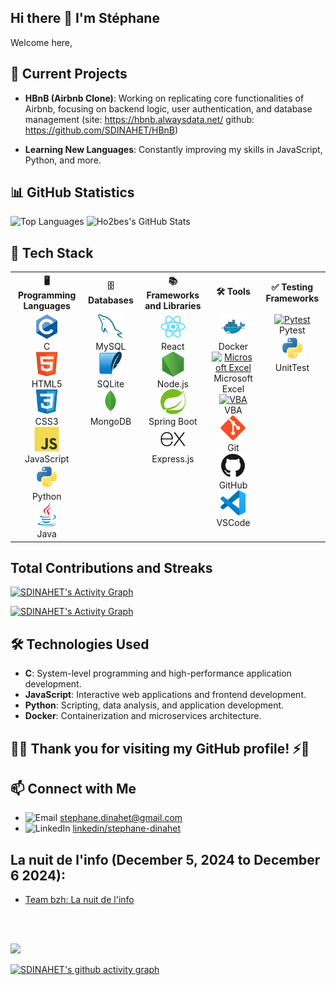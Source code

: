 ## Hi there 👋 I'm Stéphane

<!-- ![Visits](https://img.shields.io/badge/visits-123-blue?style=for-the-badge) -->

Welcome here,
<!--
**SDINAHET/SDINAHET** is a ✨ _special_ ✨ repository because its `README.md` (this file) appears on your GitHub profile.

Here are some ideas to get you started:

- 🔭 I’m currently working on ...
- 🌱 I’m currently learning ...
- 👯 I’m looking to collaborate on ...
- 🤔 I’m looking for help with ...
- 💬 Ask me about ...
- 📫 How to reach me: ...
- 😄 Pronouns: ...
- ⚡ Fun fact: ...
-->

## 🚀 Current Projects
- **HBnB (Airbnb Clone)**: Working on replicating core functionalities of Airbnb, focusing on backend logic, user authentication, and database management (site: https://hbnb.alwaysdata.net/ github: https://github.com/SDINAHET/HBnB)

<!-- -site: https://hbnb.alwaysdata.net/ github: https://github.com/SDINAHET/HBnB -->

- **Learning New Languages**: Constantly improving my skills in JavaScript, Python, and more.


## 📊 GitHub Statistics
![Top Languages](https://github-readme-stats.vercel.app/api/top-langs/?username=SDINAHET&layout=compact&theme=dark)
![Ho2bes's GitHub Stats](https://github-readme-stats.vercel.app/api?username=SDINAHET&show_icons=true&hide_title=true&count_private=true&hide=prs&theme=dark)


<!--
![Contribution Graph](https://github-contribution-graph.ez4o.com/?username=SDINAHET&theme=dark)
-->

## 🚀 Tech Stack

<!-- ![C](https://img.shields.io/badge/C-00599C?style=for-the-badge&logo=c&logoColor=white)
![HTML5](https://img.shields.io/badge/html5%20-%23E34F26.svg?&style=for-the-badge&logo=html5&logoColor=white)
![CSS3](https://img.shields.io/badge/css3-%231572B6.svg?&style=for-the-badge&logo=css3&logoColor=white)
![JavaScript](https://img.shields.io/badge/javascript-%23323330.svg?style=for-the-badge&logo=javascript&logoColor=%23F7DF1E)
![Python](https://img.shields.io/badge/python-3670A0?style=for-the-badge&logo=python&logoColor=ffdd54)
![Git](https://img.shields.io/badge/git%20-%23F05033.svg?&style=for-the-badge&logo=git&logoColor=white)
![MySQL](https://img.shields.io/badge/mysql-%2300f.svg?&style=for-the-badge&logo=mysql&logoColor=white)
![SQLite](https://img.shields.io/badge/sqlite-%2307405e.svg?&style=for-the-badge&logo=sqlite&logoColor=white)
![Node.js](https://img.shields.io/badge/node.js-6DA55F?style=for-the-badge&logo=node.js&logoColor=white)
![MongoDB](https://img.shields.io/badge/MongoDB-%234ea94b.svg?&style=for-the-badge&logo=mongodb&logoColor=white)
![Docker](https://img.shields.io/badge/Docker-2496ED?style=for-the-badge&logo=docker&logoColor=white)
![Java](https://img.shields.io/badge/Java-007396?style=for-the-badge&logo=java&logoColor=white)
![Spring Boot](https://img.shields.io/badge/Spring_Boot-6DB33F?style=for-the-badge&logo=springboot&logoColor=white)
![React](https://img.shields.io/badge/react-%2320232a.svg?style=for-the-badge&logo=react&logoColor=%2361DAFB)
![Excel](https://img.shields.io/badge/Microsoft%20Excel-%23319733.svg?style=for-the-badge&logo=microsoft-excel&logoColor=white)
![VBA](https://img.shields.io/badge/VBA-%23007ACC.svg?style=for-the-badge&logo=visual-studio&logoColor=white)
![VS Code](https://img.shields.io/badge/VSCode-007ACC?style=for-the-badge&logo=visual-studio-code&logoColor=white)


<!-- ### Programming Languages:
- ![C](https://img.shields.io/badge/C-00599C?style=for-the-badge&logo=c&logoColor=white)
- ![HTML5](https://img.shields.io/badge/html5%20-%23E34F26.svg?&style=for-the-badge&logo=html5&logoColor=white)
- ![CSS3](https://img.shields.io/badge/css3-%231572B6.svg?&style=for-the-badge&logo=css3&logoColor=white)
- ![JavaScript](https://img.shields.io/badge/javascript-%23323330.svg?style=for-the-badge&logo=javascript&logoColor=%23F7DF1E)
- ![Python](https://img.shields.io/badge/python-3670A0?style=for-the-badge&logo=python&logoColor=ffdd54)
- ![Java](https://img.shields.io/badge/Java-%23007396.svg?style=for-the-badge&logo=java&logoColor=white&logo=coffeescript)
### Version Control:
- ![Git](https://img.shields.io/badge/git%20-%23F05033.svg?&style=for-the-badge&logo=git&logoColor=white)
### Databases:
- ![MySQL](https://img.shields.io/badge/mysql-%2300f.svg?&style=for-the-badge&logo=mysql&logoColor=white)
- ![SQLite](https://img.shields.io/badge/SQLite-%2307405e.svg?&style=for-the-badge&logo=sqlite&logoColor=white)
### Frameworks and Libraries:
- ![Node.js](https://img.shields.io/badge/node.js-6DA55F?style=for-the-badge&logo=node.js&logoColor=white)
- ![Spring Boot](https://img.shields.io/badge/Spring_Boot-6DB33F?style=for-the-badge&logo=springboot&logoColor=white)
- ![React](https://img.shields.io/badge/react-%2320232a.svg?style=for-the-badge&logo=react&logoColor=%2361DAFB)
### Tools:
- ![Docker](https://img.shields.io/badge/Docker-2496ED?style=for-the-badge&logo=docker&logoColor=white)
- ![Microsoft Excel](https://img.shields.io/badge/Microsoft%20Excel-%23319733.svg?style=for-the-badge&logo=microsoft-excel&logoColor=white)
- ![VBA](https://img.shields.io/badge/VBA-%23007ACC.svg?style=for-the-badge&logo=visualstudio&logoColor=white)
![VS Code](https://img.shields.io/badge/VSCode-007ACC?style=for-the-badge&logo=visual-studio-code&logoColor=white)


## Dashboard of Skills

<table>
  <tr>
    <td align="center"><img src="https://img.shields.io/badge/C-00599C?style=for-the-badge&logo=c&logoColor=white" alt="C"></td>
    <td align="center"><img src="https://img.shields.io/badge/html5%20-%23E34F26.svg?&style=for-the-badge&logo=html5&logoColor=white" alt="HTML5"></td>
    <td align="center"><img src="https://img.shields.io/badge/css3-%231572B6.svg?&style=for-the-badge&logo=css3&logoColor=white" alt="CSS3"></td>
    <td align="center"><img src="https://img.shields.io/badge/javascript-%23323330.svg?style=for-the-badge&logo=javascript&logoColor=%23F7DF1E" alt="JavaScript"></td>
  </tr>
  <tr>
    <td align="center"><img src="https://img.shields.io/badge/python-3670A0?style=for-the-badge&logo=python&logoColor=ffdd54" alt="Python"></td>
    <td align="center"><img src="https://img.shields.io/badge/Java-%23007396.svg?style=for-the-badge&logo=java&logoColor=white&logo=coffeescript" alt="Java"></td>
    <td align="center"><img src="https://img.shields.io/badge/mysql-%2300f.svg?&style=for-the-badge&logo=mysql&logoColor=white" alt="MySQL"></td>
    <td align="center"><img src="https://img.shields.io/badge/sqlite-%2307405e.svg?&style=for-the-badge&logo=sqlite&logoColor=white" alt="SQLite"></td>
  </tr>
  <tr>
    <td align="center"><img src="https://img.shields.io/badge/git%20-%23F05033.svg?&style=for-the-badge&logo=git&logoColor=white" alt="Git"></td>
    <td align="center"><img src="https://img.shields.io/badge/react-%2320232a.svg?style=for-the-badge&logo=react&logoColor=%2361DAFB" alt="React"></td>
    <td align="center"><img src="https://img.shields.io/badge/node.js-6DA55F?style=for-the-badge&logo=node.js&logoColor=white" alt="Node.js"></td>
    <td align="center"><img src="https://img.shields.io/badge/Spring_Boot-6DB33F?style=for-the-badge&logo=springboot&logoColor=white" alt="Spring Boot"></td>
  </tr>
  <tr>
    <td align="center"><img src="https://img.shields.io/badge/Docker-2496ED?style=for-the-badge&logo=docker&logoColor=white" alt="Docker"></td>
    <td align="center"><img src="https://img.shields.io/badge/Microsoft%20Excel-%23319733.svg?style=for-the-badge&logo=microsoft-excel&logoColor=white" alt="Microsoft Excel"></td>
    <td align="center"><img src="https://img.shields.io/badge/VBA-%23007ACC.svg?style=for-the-badge&logo=visualstudio&logoColor=white" alt="VBA"></td>
    <td align="center"><img src="https://img.shields.io/badge/MongoDB-%234ea94b.svg?&style=for-the-badge&logo=mongodb&logoColor=white" alt="MongoDB"></td>
  </tr>
</table> -->

<!-- ## Dashboard of Skills

### Programming Languages:
<table>
  <tr>
    <td align="center"><img src="https://img.shields.io/badge/C-00599C?style=for-the-badge&logo=c&logoColor=white" alt="C"></td>
    <td align="center"><img src="https://img.shields.io/badge/html5%20-%23E34F26.svg?&style=for-the-badge&logo=html5&logoColor=white" alt="HTML5"></td>
    <td align="center"><img src="https://img.shields.io/badge/css3-%231572B6.svg?&style=for-the-badge&logo=css3&logoColor=white" alt="CSS3"></td>
    <td align="center"><img src="https://img.shields.io/badge/javascript-%23323330.svg?style=for-the-badge&logo=javascript&logoColor=%23F7DF1E" alt="JavaScript"></td>
    <td align="center"><img src="https://img.shields.io/badge/python-3670A0?style=for-the-badge&logo=python&logoColor=ffdd54" alt="Python"></td>
    <td align="center"><img src="https://img.shields.io/badge/Java-%23007396.svg?style=for-the-badge&logo=java&logoColor=white&logo=coffeescript" alt="Java"></td>
  </tr>
</table>

### Databases:
<table>
  <tr>
    <td align="center"><img src="https://img.shields.io/badge/mysql-%2300f.svg?&style=for-the-badge&logo=mysql&logoColor=white" alt="MySQL"></td>
    <td align="center"><img src="https://img.shields.io/badge/sqlite-%2307405e.svg?&style=for-the-badge&logo=sqlite&logoColor=white" alt="SQLite"></td>
    <td align="center"><img src="https://img.shields.io/badge/MongoDB-%234ea94b.svg?&style=for-the-badge&logo=mongodb&logoColor=white" alt="MongoDB"></td>
  </tr>
</table>

### Frameworks and Libraries:
<table>
  <tr>
    <td align="center"><img src="https://img.shields.io/badge/react-%2320232a.svg?style=for-the-badge&logo=react&logoColor=%2361DAFB" alt="React"></td>
    <td align="center"><img src="https://img.shields.io/badge/node.js-6DA55F?style=for-the-badge&logo=node.js&logoColor=white" alt="Node.js"></td>
    <td align="center"><img src="https://img.shields.io/badge/Spring_Boot-6DB33F?style=for-the-badge&logo=springboot&logoColor=white" alt="Spring Boot"></td>
  </tr>
</table>

### Tools:
<table>
  <tr>
    <td align="center"><img src="https://img.shields.io/badge/Docker-2496ED?style=for-the-badge&logo=docker&logoColor=white" alt="Docker"></td>
    <td align="center"><img src="https://img.shields.io/badge/Microsoft%20Excel-%23319733.svg?style=for-the-badge&logo=microsoft-excel&logoColor=white" alt="Microsoft Excel"></td>
    <td align="center"><img src="https://img.shields.io/badge/VBA-%23007ACC.svg?style=for-the-badge&logo=visualstudio&logoColor=white" alt="VBA"></td>
    <td align="center"><img src="https://img.shields.io/badge/git%20-%23F05033.svg?&style=for-the-badge&logo=git&logoColor=white" alt="Git"></td>
  </tr>
</table> -->

<!-- ## Dashboard of Skills

<table>
  <tr>
    <th colspan="6" align="left">Programming Languages</th>
  </tr>
  <tr>
    <td align="center"><img src="https://img.shields.io/badge/C-00599C?style=for-the-badge&logo=c&logoColor=white" alt="C"></td>
    <td align="center"><img src="https://img.shields.io/badge/html5%20-%23E34F26.svg?&style=for-the-badge&logo=html5&logoColor=white" alt="HTML5"></td>
    <td align="center"><img src="https://img.shields.io/badge/css3-%231572B6.svg?&style=for-the-badge&logo=css3&logoColor=white" alt="CSS3"></td>
    <td align="center"><img src="https://img.shields.io/badge/javascript-%23323330.svg?style=for-the-badge&logo=javascript&logoColor=%23F7DF1E" alt="JavaScript"></td>
    <td align="center"><img src="https://img.shields.io/badge/python-3670A0?style=for-the-badge&logo=python&logoColor=ffdd54" alt="Python"></td>
    <td align="center"><img src="https://img.shields.io/badge/Java-%23007396.svg?style=for-the-badge&logo=java&logoColor=white&logo=coffeescript" alt="Java"></td>
  </tr>
  <tr>
    <th colspan="6" align="left">Databases</th>
  </tr>
  <tr>
    <td align="center"><img src="https://img.shields.io/badge/mysql-%2300f.svg?&style=for-the-badge&logo=mysql&logoColor=white" alt="MySQL"></td>
    <td align="center"><img src="https://img.shields.io/badge/sqlite-%2307405e.svg?&style=for-the-badge&logo=sqlite&logoColor=white" alt="SQLite"></td>
    <td align="center"><img src="https://img.shields.io/badge/MongoDB-%234ea94b.svg?&style=for-the-badge&logo=mongodb&logoColor=white" alt="MongoDB"></td>
    <td colspan="3"></td>
  </tr>
  <tr>
    <th colspan="6" align="left">Frameworks and Libraries</th>
  </tr>
  <tr>
    <td align="center"><img src="https://img.shields.io/badge/react-%2320232a.svg?style=for-the-badge&logo=react&logoColor=%2361DAFB" alt="React"></td>
    <td align="center"><img src="https://img.shields.io/badge/node.js-6DA55F?style=for-the-badge&logo=node.js&logoColor=white" alt="Node.js"></td>
    <td align="center"><img src="https://img.shields.io/badge/Spring_Boot-6DB33F?style=for-the-badge&logo=springboot&logoColor=white" alt="Spring Boot"></td>
	<td align="center"><img src="https://img.shields.io/badge/Express.js-%23000000.svg?style=for-the-badge&logo=express&logoColor=white" alt="Express.js"></td>
    <td colspan="3></td>
  </tr>
  <tr>
    <th colspan="6" align="left">Tools</th>
  </tr>
  <tr>
    <td align="center"><img src="https://img.shields.io/badge/Docker-2496ED?style=for-the-badge&logo=docker&logoColor=white" alt="Docker"></td>
    <td align="center"><img src="https://img.shields.io/badge/Microsoft%20Excel-%23319733.svg?style=for-the-badge&logo=microsoft-excel&logoColor=white" alt="Microsoft Excel"></td>
    <td align="center"><img src="https://img.shields.io/badge/VBA-%23007ACC.svg?style=for-the-badge&logo=visualstudio&logoColor=white" alt="VBA"></td>
    <td align="center"><img src="https://img.shields.io/badge/git%20-%23F05033.svg?&style=for-the-badge&logo=git&logoColor=white" alt="Git"></td>
	<td align="center"><img src="https://img.shields.io/badge/VSCode-007ACC?style=for-the-badge&logo=visual-studio-code&logoColor=white" alt="Visual Studio Code"></td>
    <td colspan="1"></td>
    <td colspan="2"></td>
  </tr>
    <th colspan="6" align="left">Testing Frameworks</th>
  <tr>
    <td align="center"><img src="https://img.shields.io/badge/UnitTest-5A9DD1?style=for-the-badge&logo=python&logoColor=white" alt="UnitTest"></td>
  </tr>
</table> -->
<!--
## Dashboard of Skills

<table>
  <tr>
    <th colspan="6" align="left"> 🖥️ Programming Languages</th>
  </tr>
  <tr>
    <td align="center"><img src="https://img.shields.io/badge/C-00599C?style=for-the-badge&logo=c&logoColor=white" alt="C"></td>
    <td align="center"><img src="https://img.shields.io/badge/html5%20-%23E34F26.svg?&style=for-the-badge&logo=html5&logoColor=white" alt="HTML5"></td>
    <td align="center"><img src="https://img.shields.io/badge/css3-%231572B6.svg?&style=for-the-badge&logo=css3&logoColor=white" alt="CSS3"></td>
    <td align="center"><img src="https://img.shields.io/badge/javascript-%23323330.svg?style=for-the-badge&logo=javascript&logoColor=%23F7DF1E" alt="JavaScript"></td>
    <td align="center"><img src="https://img.shields.io/badge/python-3670A0?style=for-the-badge&logo=python&logoColor=ffdd54" alt="Python"></td>
    <td align="center"><img src="https://img.shields.io/badge/Java-%23007396.svg?style=for-the-badge&logo=java&logoColor=white&logo=coffeescript" alt="Java"></td>
  </tr>
  <tr>
    <th colspan="6" align="left"> 🗄️Databases</th>
  </tr>
  <tr>
    <td align="center"><img src="https://img.shields.io/badge/mysql-%2300f.svg?&style=for-the-badge&logo=mysql&logoColor=white" alt="MySQL"></td>
    <td align="center"><img src="https://img.shields.io/badge/sqlite-%2307405e.svg?&style=for-the-badge&logo=sqlite&logoColor=white" alt="SQLite"></td>
    <td align="center"><img src="https://img.shields.io/badge/MongoDB-%234ea94b.svg?&style=for-the-badge&logo=mongodb&logoColor=white" alt="MongoDB"></td>
    <td colspan="3"></td>
  </tr>
  <tr>
    <th colspan="6" align="left"> 📚 Frameworks and Libraries</th>
  </tr>
  <tr>
    <td align="center"><img src="https://img.shields.io/badge/react-%2320232a.svg?style=for-the-badge&logo=react&logoColor=%2361DAFB" alt="React"></td>
    <td align="center"><img src="https://img.shields.io/badge/node.js-6DA55F?style=for-the-badge&logo=node.js&logoColor=white" alt="Node.js"></td>
    <td align="center"><img src="https://img.shields.io/badge/Spring_Boot-6DB33F?style=for-the-badge&logo=springboot&logoColor=white" alt="Spring Boot"></td>
    <td align="center"><img src="https://img.shields.io/badge/Express.js-%23000000.svg?style=for-the-badge&logo=express&logoColor=white" alt="Express.js"></td>
    <td colspan="2"></td>
  </tr>
  <tr>
    <th colspan="6" align="left"> 🛠️ Tools</th>
  </tr>
  <tr>
    <td align="center"><img src="https://img.shields.io/badge/Docker-2496ED?style=for-the-badge&logo=docker&logoColor=white" alt="Docker"></td>
    <td align="center"><img src="https://img.shields.io/badge/Microsoft%20Excel-%23319733.svg?style=for-the-badge&logo=microsoft-excel&logoColor=white" alt="Microsoft Excel"></td>
    <!-- <td align="center"><img src="https://your-hosting-service.com/excel-logo.png" alt="Microsoft Excel" width="60" height="60"><br>Microsoft Excel</td>
    <td align="center"><img src="https://img.shields.io/badge/VBA-%23007ACC.svg?style=for-the-badge&logo=visualstudio&logoColor=white" alt="VBA"></td>
    <td align="center"><img src="https://img.shields.io/badge/git%20-%23F05033.svg?&style=for-the-badge&logo=git&logoColor=white" alt="Git"></td>
    <td align="center"><img src="https://img.shields.io/badge/VSCode-007ACC?style=for-the-badge&logo=visual-studio-code&logoColor=white" alt="Visual Studio Code"></td>
    <td colspan="1"></td>
  </tr>
  <tr>
    <th colspan="6" align="left"> ✅ Testing Frameworks</th>
  </tr>
  <!-- <tr>
    <td align="center"><img src="https://img.shields.io/badge/UnitTest-5A9DD1?style=for-the-badge&logo=python&logoColor=white" alt="UnitTest"></td>
    <td align="center"><img src="https://raw.githubusercontent.com/devicons/devicon/master/icons/python/python-original.svg" alt="UnitTest" width="60" height="60"><br>UnitTest</td>
     <td align="center"><img src="https://upload.wikimedia.org/wikipedia/commons/b/ba/Pytest_logo.svg" alt="Pytest" width="60" height="60"><br>Pytest</td>
    <!-- <td align="center"><img src="https://img.shields.io/badge/Jest-C21325?style=for-the-badge&logo=jest&logoColor=white" alt="Jest"></td>
    <td colspan="4"></td>
  </tr>
</table> -->


<!-- ## 🚀 Dashboard of Skills

<table>
  <tr>
    <th colspan="6" align="left"> 🖥️ Programming Languages</th>
  </tr>
  <tr>
    <td align="center">
      <img src="https://img.shields.io/badge/C-00599C?style=for-the-badge&logo=c&logoColor=white" alt="C">
    </td>
    <td align="center">
      <img src="https://img.shields.io/badge/html5%20-%23E34F26.svg?&style=for-the-badge&logo=html5&logoColor=white" alt="HTML5">
    </td>
    <td align="center">
      <img src="https://img.shields.io/badge/css3-%231572B6.svg?&style=for-the-badge&logo=css3&logoColor=white" alt="CSS3">
    </td>
    <td align="center">
      <img src="https://img.shields.io/badge/javascript-%23323330.svg?style=for-the-badge&logo=javascript&logoColor=%23F7DF1E" alt="JavaScript">
    </td>
    <td align="center">
      <img src="https://img.shields.io/badge/python-3670A0?style=for-the-badge&logo=python&logoColor=ffdd54" alt="Python">
    </td>
    <td align="center">
      <img src="https://img.shields.io/badge/Java-%23007396.svg?style=for-the-badge&logo=java&logoColor=white&logo=coffeescript" alt="Java">
    </td>
  </tr>
  <tr>
    <th colspan="6" align="left"> 🗄️ Databases</th>
  </tr>
  <tr>
    <td align="center">
      <img src="https://img.shields.io/badge/mysql-%2300f.svg?&style=for-the-badge&logo=mysql&logoColor=white" alt="MySQL">
    </td>
    <td align="center">
      <img src="https://img.shields.io/badge/sqlite-%2307405e.svg?&style=for-the-badge&logo=sqlite&logoColor=white" alt="SQLite">
    </td>
    <td align="center">
      <img src="https://img.shields.io/badge/MongoDB-%234ea94b.svg?&style=for-the-badge&logo=mongodb&logoColor=white" alt="MongoDB">
    </td>
    <td colspan="3"></td>
  </tr>
  <tr>
    <th colspan="6" align="left"> 📚 Frameworks and Libraries</th>
  </tr>
  <tr>
    <td align="center">
      <img src="https://img.shields.io/badge/react-%2320232a.svg?style=for-the-badge&logo=react&logoColor=%2361DAFB" alt="React">
    </td>
    <td align="center">
      <img src="https://img.shields.io/badge/node.js-6DA55F?style=for-the-badge&logo=node.js&logoColor=white" alt="Node.js">
    </td>
    <td align="center">
      <img src="https://img.shields.io/badge/Spring_Boot-6DB33F?style=for-the-badge&logo=springboot&logoColor=white" alt="Spring Boot">
    </td>
    <td align="center">
      <img src="https://img.shields.io/badge/Express.js-%23000000.svg?style=for-the-badge&logo=express&logoColor=white" alt="Express.js">
    </td>
    <td colspan="2"></td>
  </tr>
  <tr>
    <th colspan="6" align="left"> 🛠️ Tools</th>
  </tr>
  <tr>
    <td align="center">
      <img src="https://img.shields.io/badge/Docker-2496ED?style=for-the-badge&logo=docker&logoColor=white" alt="Docker">
    </td>
    <td align="center">
      <img src="https://img.shields.io/badge/Microsoft%20Excel-%23319733.svg?style=for-the-badge&logo=microsoft-excel&logoColor=white" alt="Microsoft Excel">
    </td>
    <td align="center">
      <img src="https://img.shields.io/badge/VBA-%23007ACC.svg?style=for-the-badge&logo=visualstudio&logoColor=white" alt="VBA">
    </td>
    <td align="center">
      <img src="https://img.shields.io/badge/git%20-%23F05033.svg?&style=for-the-badge&logo=git&logoColor=white" alt="Git">
    </td>
    <td align="center">
      <img src="https://img.shields.io/badge/VSCode-007ACC?style=for-the-badge&logo=visual-studio-code&logoColor=white" alt="Visual Studio Code">
    </td>
    <td colspan="1"></td>
  </tr>
  <tr>
    <th colspan="6" align="left"> ✅ Testing Frameworks</th>
  </tr>
  <tr>
    <td align="center">
      <img src="https://raw.githubusercontent.com/devicons/devicon/master/icons/python/python-original.svg" alt="UnitTest" width="60" height="60"><br>UnitTest
    </td>
    <td align="center">
      <img src="https://upload.wikimedia.org/wikipedia/commons/b/ba/Pytest_logo.svg" alt="Pytest" width="60" height="60"><br>Pytest
    </td>
    <td colspan="4"></td>
  </tr>
</table> -->


<!-- ### Dashboard of Skills

<table>
  <tr>
    <th colspan="6" align="left"> 🖥️ Programming Languages</th>
  </tr>
  <tr>
    <td align="center">
      <img src="https://raw.githubusercontent.com/devicons/devicon/master/icons/c/c-original.svg" alt="C" width="60" height="60"><br>C
    </td>
    <td align="center">
      <img src="https://raw.githubusercontent.com/devicons/devicon/master/icons/html5/html5-original.svg" alt="HTML5" width="60" height="60"><br>HTML5
    </td>
    <td align="center">
      <img src="https://raw.githubusercontent.com/devicons/devicon/master/icons/css3/css3-original.svg" alt="CSS3" width="60" height="60"><br>CSS3
    </td>
    <td align="center">
      <img src="https://raw.githubusercontent.com/devicons/devicon/master/icons/javascript/javascript-original.svg" alt="JavaScript" width="60" height="60"><br>JavaScript
    </td>
    <td align="center">
      <img src="https://raw.githubusercontent.com/devicons/devicon/master/icons/python/python-original.svg" alt="Python" width="60" height="60"><br>Python
    </td>
    <td align="center">
      <img src="https://raw.githubusercontent.com/devicons/devicon/master/icons/java/java-original.svg" alt="Java" width="60" height="60"><br>Java
    </td>
  </tr>
  <tr>
    <th colspan="6" align="left"> 🗄️ Databases</th>
  </tr>
  <tr>
    <td align="center">
      <img src="https://raw.githubusercontent.com/devicons/devicon/master/icons/mysql/mysql-original.svg" alt="MySQL" width="60" height="60"><br>MySQL
    </td>
    <td align="center">
      <img src="https://raw.githubusercontent.com/devicons/devicon/master/icons/sqlite/sqlite-original.svg" alt="SQLite" width="60" height="60"><br>SQLite
    </td>
    <td align="center">
      <img src="https://raw.githubusercontent.com/devicons/devicon/master/icons/mongodb/mongodb-original.svg" alt="MongoDB" width="60" height="60"><br>MongoDB
    </td>
    <td colspan="3"></td>
  </tr>
  <tr>
    <th colspan="6" align="left"> 📚 Frameworks and Libraries</th>
  </tr>
  <tr>
    <td align="center">
      <img src="https://raw.githubusercontent.com/devicons/devicon/master/icons/react/react-original.svg" alt="React" width="60" height="60"><br>React
    </td>
    <td align="center">
      <img src="https://raw.githubusercontent.com/devicons/devicon/master/icons/nodejs/nodejs-original.svg" alt="Node.js" width="60" height="60"><br>Node.js
    </td>
    <td align="center">
      <img src="https://raw.githubusercontent.com/devicons/devicon/master/icons/spring/spring-original.svg" alt="Spring Boot" width="60" height="60"><br>Spring Boot
    </td>
    <td align="center">
      <img src="https://raw.githubusercontent.com/devicons/devicon/master/icons/express/express-original.svg" alt="Express.js" width="60" height="60"><br>Express.js
    </td>
    <td colspan="2"></td>
  </tr>
  <tr>
    <th colspan="6" align="left"> 🛠️ Tools</th>
  </tr>
  <tr>
    <td align="center">
      <img src="https://raw.githubusercontent.com/devicons/devicon/master/icons/docker/docker-original.svg" alt="Docker" width="60" height="60"><br>Docker
    </td>
      <td align="center">
    <img src="https://upload.wikimedia.org/wikipedia/commons/7/73/Microsoft_Excel_2013-2019_logo.svg" alt="Microsoft Excel" width="60" height="60"><br>Microsoft Excel
  </td>
    <td align="center">
      <img src="https://raw.githubusercontent.com/devicons/devicon/master/icons/git/git-original.svg" alt="Git" width="60" height="60"><br>Git
    </td>
    <td align="center">
      <img src="https://raw.githubusercontent.com/devicons/devicon/master/icons/vscode/vscode-original.svg" alt="VSCode" width="60" height="60"><br>VSCode
    </td>
    <td colspan="2"></td>
  </tr>
  <tr>
    <th colspan="6" align="left"> ✅ Testing Frameworks</th>
  </tr>
  <tr>
    <td align="center">
      <img src="https://raw.githubusercontent.com/devicons/devicon/master/icons/python/python-original.svg" alt="UnitTest" width="60" height="60"><br>UnitTest
    </td>
      <td align="center">
      <img src="https://upload.wikimedia.org/wikipedia/commons/b/ba/Pytest_logo.svg" alt="Pytest" width="60" height="60"><br>Pytest
    </td>
     <td colspan="4"></td>
  </tr>
</table> -->

<!-- ## 🚀 Dashboard of Skills

<table>
  <tr>
    <th colspan="6" align="left"> 🖥️ Programming Languages</th>
  </tr>
  <tr>
    <td align="center">
      <a href="https://en.wikipedia.org/wiki/C_(programming_language)">
        <img src="https://raw.githubusercontent.com/devicons/devicon/master/icons/c/c-original.svg" alt="C" width="40" height="40"><br>C
      </a>
    </td>
    <td align="center">
      <a href="https://en.wikipedia.org/wiki/HTML5">
        <img src="https://raw.githubusercontent.com/devicons/devicon/master/icons/html5/html5-original.svg" alt="HTML5" width="40" height="40"><br>HTML5
      </a>
    </td>
    <td align="center">
      <a href="https://en.wikipedia.org/wiki/CSS">
        <img src="https://raw.githubusercontent.com/devicons/devicon/master/icons/css3/css3-original.svg" alt="CSS3" width="40" height="40"><br>CSS3
      </a>
    </td>
    <td align="center">
      <a href="https://en.wikipedia.org/wiki/JavaScript">
        <img src="https://raw.githubusercontent.com/devicons/devicon/master/icons/javascript/javascript-original.svg" alt="JavaScript" width="40" height="40"><br>JavaScript
      </a>
    </td>
    <td align="center">
      <a href="https://en.wikipedia.org/wiki/Python_(programming_language)">
        <img src="https://raw.githubusercontent.com/devicons/devicon/master/icons/python/python-original.svg" alt="Python" width="40" height="40"><br>Python
      </a>
    </td>
    <td align="center">
      <a href="https://en.wikipedia.org/wiki/Java_(programming_language)">
        <img src="https://raw.githubusercontent.com/devicons/devicon/master/icons/java/java-original.svg" alt="Java" width="40" height="40"><br>Java
      </a>
    </td>
  </tr>
  <tr>
    <th colspan="6" align="left"> 🗄️ Databases</th>
  </tr>
  <tr>
    <td align="center">
      <a href="https://en.wikipedia.org/wiki/MySQL">
        <img src="https://raw.githubusercontent.com/devicons/devicon/master/icons/mysql/mysql-original.svg" alt="MySQL" width="40" height="40"><br>MySQL
      </a>
    </td>
    <td align="center">
      <a href="https://en.wikipedia.org/wiki/SQLite">
        <img src="https://raw.githubusercontent.com/devicons/devicon/master/icons/sqlite/sqlite-original.svg" alt="SQLite" width="40" height="40"><br>SQLite
      </a>
    </td>
    <td align="center">
      <a href="https://en.wikipedia.org/wiki/MongoDB">
        <img src="https://raw.githubusercontent.com/devicons/devicon/master/icons/mongodb/mongodb-original.svg" alt="MongoDB" width="40" height="40"><br>MongoDB
      </a>
    </td>
    <td colspan="3"></td>
  </tr>
  <tr>
    <th colspan="6" align="left"> 📚 Frameworks and Libraries</th>
  </tr>
  <tr>
    <td align="center">
      <a href="https://en.wikipedia.org/wiki/React_(JavaScript_library)">
        <img src="https://raw.githubusercontent.com/devicons/devicon/master/icons/react/react-original.svg" alt="React" width="40" height="40"><br>React
      </a>
    </td>
    <td align="center">
      <a href="https://en.wikipedia.org/wiki/Node.js">
        <img src="https://raw.githubusercontent.com/devicons/devicon/master/icons/nodejs/nodejs-original.svg" alt="Node.js" width="40" height="40"><br>Node.js
      </a>
    </td>
    <td align="center">
      <a href="https://en.wikipedia.org/wiki/Spring_Framework">
        <img src="https://raw.githubusercontent.com/devicons/devicon/master/icons/spring/spring-original.svg" alt="Spring Boot" width="40" height="40"><br>Spring Boot
      </a>
    </td>
    <td align="center">
      <a href="https://en.wikipedia.org/wiki/Express.js">
        <img src="https://raw.githubusercontent.com/devicons/devicon/master/icons/express/express-original.svg" alt="Express.js" width="40" height="40"><br>Express.js
      </a>
    </td>
    <td colspan="2"></td>
  </tr>
  <tr>
    <th colspan="6" align="left"> 🛠️ Tools</th>
  </tr>
  <tr>
    <td align="center">
      <a href="https://en.wikipedia.org/wiki/Docker_(software)">
        <img src="https://raw.githubusercontent.com/devicons/devicon/master/icons/docker/docker-original.svg" alt="Docker" width="40" height="40"><br>Docker
      </a>
    </td>
    <td align="center">
      <a href="https://en.wikipedia.org/wiki/Microsoft_Excel">
        <img src="https://upload.wikimedia.org/wikipedia/commons/7/73/Microsoft_Excel_2013-2019_logo.svg" alt="Microsoft Excel" width="40" height="40"><br>Microsoft Excel
      </a>
    </td>
    <td align="center">
      <a href="https://en.wikipedia.org/wiki/Git">
        <img src="https://raw.githubusercontent.com/devicons/devicon/master/icons/git/git-original.svg" alt="Git" width="40" height="40"><br>Git
      </a>
    </td>
    <td align="center">
    <a href="https://en.wikipedia.org/wiki/GitHub">
      <img src="https://raw.githubusercontent.com/devicons/devicon/master/icons/github/github-original.svg" alt="GitHub" width="40" height="40"><br>GitHub
    </a>
  </td>
    <td align="center">
      <a href="https://en.wikipedia.org/wiki/Visual_Studio_Code">
        <img src="https://raw.githubusercontent.com/devicons/devicon/master/icons/vscode/vscode-original.svg" alt="VSCode" width="40" height="40"><br>VSCode
      </a>
    </td>
    <td colspan="1"></td>
  </tr>
  <tr>
    <th colspan="6" align="left"> ✅ Testing Frameworks</th>
  </tr>
  <tr>
    <td align="center">
      <a href="https://en.wikipedia.org/wiki/Pytest">
        <img src="https://upload.wikimedia.org/wikipedia/commons/b/ba/Pytest_logo.svg" alt="Pytest" width="40" height="40"><br>Pytest
      </a>
    </td>
    <td align="center">
      <a href="https://en.wikipedia.org/wiki/Unit_testing">
        <img src="https://raw.githubusercontent.com/devicons/devicon/master/icons/python/python-original.svg" alt="UnitTest" width="40" height="40"><br>UnitTest
      </a>
    </td>
    <td colspan="4"></td>
  </tr>
</table> -->

<!-- ## 🚀 Dashboard of Skills

<table>
  <tr>
    <th colspan="6" align="left"> 🖥️ Programming Languages</th>
  </tr>
  <tr>
    <td align="center">
      <a href="https://en.wikipedia.org/wiki/C_(programming_language)" style="color: white; text-decoration: none; font-weight: bold;">
        <img src="https://raw.githubusercontent.com/devicons/devicon/master/icons/c/c-original.svg" alt="C" width="40" height="40"><br>C
      </a>
    </td>
    <td align="center">
      <a href="https://en.wikipedia.org/wiki/HTML5" style="color: white; text-decoration: none; font-weight: bold;">
        <img src="https://raw.githubusercontent.com/devicons/devicon/master/icons/html5/html5-original.svg" alt="HTML5" width="40" height="40"><br>HTML5
      </a>
    </td>
    <td align="center">
      <a href="https://en.wikipedia.org/wiki/CSS" style="color: white; text-decoration: none; font-weight: bold;">
        <img src="https://raw.githubusercontent.com/devicons/devicon/master/icons/css3/css3-original.svg" alt="CSS3" width="40" height="40"><br>CSS3
      </a>
    </td>
    <td align="center">
      <a href="https://en.wikipedia.org/wiki/JavaScript" style="color: white; text-decoration: none; font-weight: bold;">
        <img src="https://raw.githubusercontent.com/devicons/devicon/master/icons/javascript/javascript-original.svg" alt="JavaScript" width="40" height="40"><br>JavaScript
      </a>
    </td>
    <td align="center">
      <a href="https://en.wikipedia.org/wiki/Python_(programming_language)" style="color: white; text-decoration: none; font-weight: bold;">
        <img src="https://raw.githubusercontent.com/devicons/devicon/master/icons/python/python-original.svg" alt="Python" width="40" height="40"><br>Python
      </a>
    </td>
    <td align="center">
      <a href="https://en.wikipedia.org/wiki/Java_(programming_language)" style="color: white; text-decoration: none; font-weight: bold;">
        <img src="https://raw.githubusercontent.com/devicons/devicon/master/icons/java/java-original.svg" alt="Java" width="40" height="40"><br>Java
      </a>
    </td>
  </tr>
  <tr>
    <th colspan="6" align="left"> 🗄️ Databases</th>
  </tr>
  <tr>
    <td align="center">
      <a href="https://en.wikipedia.org/wiki/MySQL" style="color: white; text-decoration: none; font-weight: bold;">
        <img src="https://raw.githubusercontent.com/devicons/devicon/master/icons/mysql/mysql-original.svg" alt="MySQL" width="40" height="40"><br>MySQL
      </a>
    </td>
    <td align="center">
      <a href="https://en.wikipedia.org/wiki/SQLite" style="color: white; text-decoration: none; font-weight: bold;">
        <img src="https://raw.githubusercontent.com/devicons/devicon/master/icons/sqlite/sqlite-original.svg" alt="SQLite" width="40" height="40"><br>SQLite
      </a>
    </td>
    <td align="center">
      <a href="https://en.wikipedia.org/wiki/MongoDB" style="color: white; text-decoration: none; font-weight: bold;">
        <img src="https://raw.githubusercontent.com/devicons/devicon/master/icons/mongodb/mongodb-original.svg" alt="MongoDB" width="40" height="40"><br>MongoDB
      </a>
    </td>
    <td colspan="3"></td>
  </tr>
  <tr>
    <th colspan="6" align="left"> 📚 Frameworks and Libraries</th>
  </tr>
  <tr>
    <td align="center">
      <a href="https://en.wikipedia.org/wiki/React_(JavaScript_library)" style="color: white; text-decoration: none; font-weight: bold;">
        <img src="https://raw.githubusercontent.com/devicons/devicon/master/icons/react/react-original.svg" alt="React" width="40" height="40"><br>React
      </a>
    </td>
    <td align="center">
      <a href="https://en.wikipedia.org/wiki/Node.js" style="color: white; text-decoration: none; font-weight: bold;">
        <img src="https://raw.githubusercontent.com/devicons/devicon/master/icons/nodejs/nodejs-original.svg" alt="Node.js" width="40" height="40"><br>Node.js
      </a>
    </td>
    <td align="center">
      <a href="https://en.wikipedia.org/wiki/Spring_Framework" style="color: white; text-decoration: none; font-weight: bold;">
        <img src="https://raw.githubusercontent.com/devicons/devicon/master/icons/spring/spring-original.svg" alt="Spring Boot" width="40" height="40"><br>Spring Boot
      </a>
    </td>
    <td align="center">
      <a href="https://en.wikipedia.org/wiki/Express.js" style="color: white; text-decoration: none; font-weight: bold;">
        <img src="https://raw.githubusercontent.com/devicons/devicon/master/icons/express/express-original.svg" alt="Express.js" width="40" height="40"><br>Express.js
      </a>
    </td>
    <td colspan="2"></td>
  </tr>
  <tr>
    <th colspan="6" align="left"> 🛠️ Tools</th>
  </tr>
  <tr>
    <td align="center">
      <a href="https://en.wikipedia.org/wiki/Docker_(software)" style="color: white; text-decoration: none; font-weight: bold;">
        <img src="https://raw.githubusercontent.com/devicons/devicon/master/icons/docker/docker-original.svg" alt="Docker" width="40" height="40"><br>Docker
      </a>
    </td>
    <td align="center">
      <a href="https://en.wikipedia.org/wiki/Microsoft_Excel" style="color: white; text-decoration: none; font-weight: bold;">
        <img src="https://upload.wikimedia.org/wikipedia/commons/7/73/Microsoft_Excel_2013-2019_logo.svg" alt="Microsoft Excel" width="40" height="40"><br>Microsoft Excel
      </a>
    </td>
    <td align="center">
      <a href="https://en.wikipedia.org/wiki/Git" style="color: white; text-decoration: none; font-weight: bold;">
        <img src="https://raw.githubusercontent.com/devicons/devicon/master/icons/git/git-original.svg" alt="Git" width="40" height="40"><br>Git
      </a>
    </td>
    <td align="center">
      <a href="https://en.wikipedia.org/wiki/GitHub" style="color: white; text-decoration: none; font-weight: bold;">
        <img src="https://raw.githubusercontent.com/devicons/devicon/master/icons/github/github-original.svg" alt="GitHub" width="40" height="40"><br>GitHub
      </a>
    </td>
    <td align="center">
      <a href="https://en.wikipedia.org/wiki/Visual_Studio_Code" style="color: white; text-decoration: none; font-weight: bold;">
        <img src="https://raw.githubusercontent.com/devicons/devicon/master/icons/vscode/vscode-original.svg" alt="VSCode" width="40" height="40"><br>VSCode
      </a>
    </td>
    <td colspan="1"></td>
  </tr>
  <tr>
    <th colspan="6" align="left"> ✅ Testing Frameworks</th>
  </tr>
  <tr>
    <td align="center">
      <a href="https://en.wikipedia.org/wiki/Pytest" style="color: white; text-decoration: none; font-weight: bold;">
        <img src="https://upload.wikimedia.org/wikipedia/commons/b/ba/Pytest_logo.svg" alt="Pytest" width="40" height="40"><br>Pytest
      </a>
    </td>
    <td align="center">
      <a href="https://en.wikipedia.org/wiki/Unit_testing" style="color: white; text-decoration: none; font-weight: bold;">
        <img src="https://raw.githubusercontent.com/devicons/devicon/master/icons/python/python-original.svg" alt="UnitTest" width="40" height="40"><br>UnitTest
      </a>
    </td>
    <td colspan="4"></td>
  </tr>
</table> -->


<!-- ## 🚀 Dashboard of Skills

<table>
  <tr>
    <th colspan="6" align="left"> 🖥️ Programming Languages</th>
  </tr>
  <tr>
    <td align="center">
      <a href="https://en.wikipedia.org/wiki/C_(programming_language)" style="color: white; text-decoration: none; font-weight: bold;">
        <img src="https://raw.githubusercontent.com/devicons/devicon/master/icons/c/c-original.svg" alt="C" width="40" height="40"><br>C
      </a>
    </td>
    <td align="center">
      <a href="https://en.wikipedia.org/wiki/HTML5" style="color: white; text-decoration: none; font-weight: bold;">
        <img src="https://raw.githubusercontent.com/devicons/devicon/master/icons/html5/html5-original.svg" alt="HTML5" width="40" height="40"><br>HTML5
      </a>
    </td>
    <td align="center">
      <a href="https://en.wikipedia.org/wiki/CSS" style="color: white; text-decoration: none; font-weight: bold;">
        <img src="https://raw.githubusercontent.com/devicons/devicon/master/icons/css3/css3-original.svg" alt="CSS3" width="40" height="40"><br>CSS3
      </a>
    </td>
    <td align="center">
      <a href="https://en.wikipedia.org/wiki/JavaScript" style="color: white; text-decoration: none; font-weight: bold;">
        <img src="https://raw.githubusercontent.com/devicons/devicon/master/icons/javascript/javascript-original.svg" alt="JavaScript" width="40" height="40"><br>JavaScript
      </a>
    </td>
    <td align="center">
      <a href="https://en.wikipedia.org/wiki/Python_(programming_language)" style="color: white; text-decoration: none; font-weight: bold;">
        <img src="https://raw.githubusercontent.com/devicons/devicon/master/icons/python/python-original.svg" alt="Python" width="40" height="40"><br>Python
      </a>
    </td>
    <td align="center">
      <a href="https://en.wikipedia.org/wiki/Java_(programming_language)" style="color: white; text-decoration: none; font-weight: bold;">
        <img src="https://raw.githubusercontent.com/devicons/devicon/master/icons/java/java-original.svg" alt="Java" width="40" height="40"><br>Java
      </a>
    </td>
  </tr>
  <tr>
    <th colspan="6" align="left"> 🗄️ Databases</th>
  </tr>
  <tr>
    <td align="center">
      <a href="https://en.wikipedia.org/wiki/MySQL" style="color: white; text-decoration: none; font-weight: bold;">
        <img src="https://raw.githubusercontent.com/devicons/devicon/master/icons/mysql/mysql-original.svg" alt="MySQL" width="40" height="40"><br>MySQL
      </a>
    </td>
    <td align="center">
      <a href="https://en.wikipedia.org/wiki/SQLite" style="color: white; text-decoration: none; font-weight: bold;">
        <img src="https://raw.githubusercontent.com/devicons/devicon/master/icons/sqlite/sqlite-original.svg" alt="SQLite" width="40" height="40"><br>SQLite
      </a>
    </td>
    <td align="center">
      <a href="https://en.wikipedia.org/wiki/MongoDB" style="color: white; text-decoration: none; font-weight: bold;">
        <img src="https://raw.githubusercontent.com/devicons/devicon/master/icons/mongodb/mongodb-original.svg" alt="MongoDB" width="40" height="40"><br>MongoDB
      </a>
    </td>
    <td colspan="3"></td>
  </tr>
  <tr>
    <th colspan="6" align="left"> 📚 Frameworks and Libraries</th>
  </tr>
  <tr>
    <td align="center">
      <a href="https://en.wikipedia.org/wiki/React_(JavaScript_library)" style="color: white; text-decoration: none; font-weight: bold;">
        <img src="https://raw.githubusercontent.com/devicons/devicon/master/icons/react/react-original.svg" alt="React" width="40" height="40"><br>React
      </a>
    </td>
    <td align="center">
      <a href="https://en.wikipedia.org/wiki/Node.js" style="color: white; text-decoration: none; font-weight: bold;">
        <img src="https://raw.githubusercontent.com/devicons/devicon/master/icons/nodejs/nodejs-original.svg" alt="Node.js" width="40" height="40"><br>Node.js
      </a>
    </td>
    <td align="center">
      <a href="https://en.wikipedia.org/wiki/Spring_Framework" style="color: white; text-decoration: none; font-weight: bold;">
        <img src="https://raw.githubusercontent.com/devicons/devicon/master/icons/spring/spring-original.svg" alt="Spring Boot" width="40" height="40"><br>Spring Boot
      </a>
    </td>
    <td align="center">
      <a href="https://en.wikipedia.org/wiki/Express.js" style="color: white; text-decoration: none; font-weight: bold;">
        <img src="https://raw.githubusercontent.com/devicons/devicon/master/icons/express/express-original.svg" alt="Express.js" width="40" height="40"><br>Express.js
      </a>
    </td>
    <td colspan="2"></td>
  </tr>
  <tr>
    <th colspan="6" align="left"> 🛠️ Tools</th>
  </tr>
  <tr>
    <td align="center">
      <a href="https://en.wikipedia.org/wiki/Docker_(software)" style="color: white; text-decoration: none; font-weight: bold;">
        <img src="https://raw.githubusercontent.com/devicons/devicon/master/icons/docker/docker-original.svg" alt="Docker" width="40" height="40"><br>Docker
      </a>
    </td>
    <td align="center">
      <a href="https://en.wikipedia.org/wiki/Microsoft_Excel" style="color: white; text-decoration: none; font-weight: bold;">
        <img src="https://upload.wikimedia.org/wikipedia/commons/7/73/Microsoft_Excel_2013-2019_logo.svg" alt="Microsoft Excel" width="40" height="40"><br>Microsoft Excel
      </a>
    </td>
    <td align="center">
      <a href="https://en.wikipedia.org/wiki/Git" style="color: white; text-decoration: none; font-weight: bold;">
        <img src="https://raw.githubusercontent.com/devicons/devicon/master/icons/git/git-original.svg" alt="Git" width="40" height="40"><br>Git
      </a>
    </td>
    <td align="center">
      <a href="https://en.wikipedia.org/wiki/GitHub" style="color: white; text-decoration: none; font-weight: bold;">
        <img src="https://raw.githubusercontent.com/devicons/devicon/master/icons/github/github-original.svg" alt="GitHub" width="40" height="40"><br>GitHub
      </a>
    </td>
    <td align="center">
      <a href="https://en.wikipedia.org/wiki/Visual_Studio_Code" style="color: white; text-decoration: none; font-weight: bold;">
        <img src="https://raw.githubusercontent.com/devicons/devicon/master/icons/vscode/vscode-original.svg" alt="VSCode" width="40" height="40"><br>VSCode
      </a>
    </td>
    <td colspan="1"></td>
  </tr>
  <tr>
    <th colspan="6" align="left"> ✅ Testing Frameworks</th>
  </tr>
  <tr>
    <td align="center">
      <a href="https://en.wikipedia.org/wiki/Pytest" style="color: white; text-decoration: none; font-weight: bold;">
        <img src="https://upload.wikimedia.org/wikipedia/commons/b/ba/Pytest_logo.svg" alt="Pytest" width="40" height="40"><br>Pytest
      </a>
    </td>
    <td align="center">
      <a href="https://en.wikipedia.org/wiki/Unit_testing" style="color: white; text-decoration: none; font-weight: bold;">
        <img src="https://raw.githubusercontent.com/devicons/devicon/master/icons/python/python-original.svg" alt="UnitTest" width="40" height="40"><br>UnitTest
      </a>
    </td>
    <td colspan="4"></td>
  </tr>
</table> -->

<!-- ## 🚀 Dashboard of Skills -->

<!-- <table>
  <tr>
    <th colspan="6" align="left"> 🖥️ Programming Languages</th>
  </tr>
  <tr>
    <td align="center">
      <a href="https://en.wikipedia.org/wiki/C_(programming_language)">
        <img src="https://raw.githubusercontent.com/devicons/devicon/master/icons/c/c-original.svg" alt="C" width="40" height="40">
      </a><br><span style="color: white; font-weight: bold;">C</span>
    </td>
    <td align="center">
      <a href="https://en.wikipedia.org/wiki/HTML5">
        <img src="https://raw.githubusercontent.com/devicons/devicon/master/icons/html5/html5-original.svg" alt="HTML5" width="40" height="40">
      </a><br><span style="color: white; font-weight: bold;">HTML5</span>
    </td>
    <td align="center">
      <a href="https://en.wikipedia.org/wiki/CSS">
        <img src="https://raw.githubusercontent.com/devicons/devicon/master/icons/css3/css3-original.svg" alt="CSS3" width="40" height="40">
      </a><br><span style="color: white; font-weight: bold;">CSS3</span>
    </td>
    <td align="center">
      <a href="https://en.wikipedia.org/wiki/JavaScript">
        <img src="https://raw.githubusercontent.com/devicons/devicon/master/icons/javascript/javascript-original.svg" alt="JavaScript" width="40" height="40">
      </a><br><span style="color: white; font-weight: bold;">JavaScript</span>
    </td>
    <td align="center">
      <a href="https://en.wikipedia.org/wiki/Python_(programming_language)">
        <img src="https://raw.githubusercontent.com/devicons/devicon/master/icons/python/python-original.svg" alt="Python" width="40" height="40">
      </a><br><span style="color: white; font-weight: bold;">Python</span>
    </td>
    <td align="center">
      <a href="https://en.wikipedia.org/wiki/Java_(programming_language)">
        <img src="https://raw.githubusercontent.com/devicons/devicon/master/icons/java/java-original.svg" alt="Java" width="40" height="40">
      </a><br><span style="color: white; font-weight: bold;">Java</span>
    </td>
  </tr>
  <tr>
    <th colspan="6" align="left"> 🗄️ Databases</th>
  </tr>
  <tr>
    <td align="center">
      <a href="https://en.wikipedia.org/wiki/MySQL">
        <img src="https://raw.githubusercontent.com/devicons/devicon/master/icons/mysql/mysql-original.svg" alt="MySQL" width="40" height="40">
      </a><br><span style="color: white; font-weight: bold;">MySQL</span>
    </td>
    <td align="center">
      <a href="https://en.wikipedia.org/wiki/SQLite">
        <img src="https://raw.githubusercontent.com/devicons/devicon/master/icons/sqlite/sqlite-original.svg" alt="SQLite" width="40" height="40">
      </a><br><span style="color: white; font-weight: bold;">SQLite</span>
    </td>
    <td align="center">
      <a href="https://en.wikipedia.org/wiki/MongoDB">
        <img src="https://raw.githubusercontent.com/devicons/devicon/master/icons/mongodb/mongodb-original.svg" alt="MongoDB" width="40" height="40">
      </a><br><span style="color: white; font-weight: bold;">MongoDB</span>
    </td>
    <td colspan="3"></td>
  </tr>
  <tr>
    <th colspan="6" align="left"> 📚 Frameworks and Libraries</th>
  </tr>
  <tr>
    <td align="center">
      <a href="https://en.wikipedia.org/wiki/React_(JavaScript_library)">
        <img src="https://raw.githubusercontent.com/devicons/devicon/master/icons/react/react-original.svg" alt="React" width="40" height="40">
      </a><br><span style="color: white; font-weight: bold;">React</span>
    </td>
    <td align="center">
      <a href="https://en.wikipedia.org/wiki/Node.js">
        <img src="https://raw.githubusercontent.com/devicons/devicon/master/icons/nodejs/nodejs-original.svg" alt="Node.js" width="40" height="40">
      </a><br><span style="color: white; font-weight: bold;">Node.js</span>
    </td>
    <td align="center">
      <a href="https://en.wikipedia.org/wiki/Spring_Framework">
        <img src="https://raw.githubusercontent.com/devicons/devicon/master/icons/spring/spring-original.svg" alt="Spring Boot" width="40" height="40">
      </a><br><span style="color: white; font-weight: bold;">Spring Boot</span>
    </td>
    <td align="center">
      <a href="https://en.wikipedia.org/wiki/Express.js">
        <img src="https://raw.githubusercontent.com/devicons/devicon/master/icons/express/express-original.svg" alt="Express.js" width="40" height="40">
      </a><br><span style="color: white; font-weight: bold;">Express.js</span>
    </td>
    <td colspan="2"></td>
  </tr>
  <tr>
    <th colspan="6" align="left"> 🛠️ Tools</th>
  </tr>
  <tr>
    <td align="center">
      <a href="https://en.wikipedia.org/wiki/Docker_(software)">
        <img src="https://raw.githubusercontent.com/devicons/devicon/master/icons/docker/docker-original.svg" alt="Docker" width="40" height="40">
      </a><br><span style="color: white; font-weight: bold;">Docker</span>
    </td>
    <td align="center">
      <a href="https://en.wikipedia.org/wiki/Microsoft_Excel">
        <img src="https://upload.wikimedia.org/wikipedia/commons/7/73/Microsoft_Excel_2013-2019_logo.svg" alt="Microsoft Excel" width="40" height="40">
      </a><br><span style="color: white; font-weight: bold;">Microsoft Excel</span>
    </td>
    <td align="center">
      <a href="https://fr.wikipedia.org/wiki/Visual_Basic_for_Applications">
        <img src="https://cdn3.iconfinder.com/data/icons/flat-design-spreadsheet-set-5/24/macros-vba-512.png" alt="VBA" width="40" height="40">
      </a><br><span style="color: white; font-weight: bold;">VBA</span>
    </td>
    <td align="center">
      <a href="https://en.wikipedia.org/wiki/Git">
        <img src="https://raw.githubusercontent.com/devicons/devicon/master/icons/git/git-original.svg" alt="Git" width="40" height="40">
      </a><br><span style="color: white; font-weight: bold;">Git</span>
    </td>
    <td align="center">
      <a href="https://en.wikipedia.org/wiki/GitHub">
        <img src="https://raw.githubusercontent.com/devicons/devicon/master/icons/github/github-original.svg" alt="GitHub" width="40" height="40">
      </a><br><span style="color: white; font-weight: bold;">GitHub</span>
    </td>
    <td align="center">
      <a href="https://en.wikipedia.org/wiki/Visual_Studio_Code">
        <img src="https://raw.githubusercontent.com/devicons/devicon/master/icons/vscode/vscode-original.svg" alt="VSCode" width="40" height="40">
      </a><br><span style="color: white; font-weight: bold;">VSCode</span>
    </td>
  </tr>
  <tr>
    <th colspan="6" align="left"> ✅ Testing Frameworks</th>
  </tr>
  <tr>
    <td align="center">
      <a href="https://en.wikipedia.org/wiki/Pytest">
        <img src="https://upload.wikimedia.org/wikipedia/commons/b/ba/Pytest_logo.svg" alt="Pytest" width="40" height="40">
      </a><br><span style="color: white; font-weight: bold;">Pytest</span>
    </td>
    <td align="center">
      <a href="https://en.wikipedia.org/wiki/Unit_testing">
        <img src="https://raw.githubusercontent.com/devicons/devicon/master/icons/python/python-original.svg" alt="UnitTest" width="40" height="40">
      </a><br><span style="color: white; font-weight: bold;">UnitTest</span>
    </td>
    <td colspan="4"></td>
  </tr>
</table> -->


<!-- ## 🚀 Dashboard of Skills -->

<!-- ### 🖥️ Programming Languages
- <img src="https://raw.githubusercontent.com/devicons/devicon/master/icons/c/c-original.svg" alt="C" width="30" height="30"> **C**
- <img src="https://raw.githubusercontent.com/devicons/devicon/master/icons/html5/html5-original.svg" alt="HTML5" width="30" height="30"> **HTML5**
- <img src="https://raw.githubusercontent.com/devicons/devicon/master/icons/css3/css3-original.svg" alt="CSS3" width="30" height="30"> **CSS3**
- <img src="https://raw.githubusercontent.com/devicons/devicon/master/icons/javascript/javascript-original.svg" alt="JavaScript" width="30" height="30"> **JavaScript**
- <img src="https://raw.githubusercontent.com/devicons/devicon/master/icons/python/python-original.svg" alt="Python" width="30" height="30"> **Python**
- <img src="https://raw.githubusercontent.com/devicons/devicon/master/icons/java/java-original.svg" alt="Java" width="30" height="30"> **Java**

### 🗄️ Databases
- <img src="https://raw.githubusercontent.com/devicons/devicon/master/icons/mysql/mysql-original.svg" alt="MySQL" width="30" height="30"> **MySQL**
- <img src="https://raw.githubusercontent.com/devicons/devicon/master/icons/sqlite/sqlite-original.svg" alt="SQLite" width="30" height="30"> **SQLite**
- <img src="https://raw.githubusercontent.com/devicons/devicon/master/icons/mongodb/mongodb-original.svg" alt="MongoDB" width="30" height="30"> **MongoDB**

### 📚 Frameworks and Libraries
- <img src="https://raw.githubusercontent.com/devicons/devicon/master/icons/react/react-original.svg" alt="React" width="30" height="30"> **React**
- <img src="https://raw.githubusercontent.com/devicons/devicon/master/icons/nodejs/nodejs-original.svg" alt="Node.js" width="30" height="30"> **Node.js**
- <img src="https://raw.githubusercontent.com/devicons/devicon/master/icons/spring/spring-original.svg" alt="Spring Boot" width="30" height="30"> **Spring Boot**
- <img src="https://raw.githubusercontent.com/devicons/devicon/master/icons/express/express-original.svg" alt="Express.js" width="30" height="30"> **Express.js**

### 🛠️ Tools
- <img src="https://raw.githubusercontent.com/devicons/devicon/master/icons/docker/docker-original.svg" alt="Docker" width="30" height="30"> **Docker**
- <img src="https://upload.wikimedia.org/wikipedia/commons/7/73/Microsoft_Excel_2013-2019_logo.svg" alt="Microsoft Excel" width="30" height="30"> **Microsoft Excel**
- <img src="https://cdn3.iconfinder.com/data/icons/flat-design-spreadsheet-set-5/24/macros-vba-512.png" alt="VBA" width="30" height="30"> **VBA**
- <img src="https://raw.githubusercontent.com/devicons/devicon/master/icons/git/git-original.svg" alt="Git" width="30" height="30"> **Git**
- <img src="https://raw.githubusercontent.com/devicons/devicon/master/icons/github/github-original.svg" alt="GitHub" width="30" height="30"> **GitHub**
- <img src="https://raw.githubusercontent.com/devicons/devicon/master/icons/vscode/vscode-original.svg" alt="VSCode" width="30" height="30"> **VSCode**

### ✅ Testing Frameworks
- <img src="https://upload.wikimedia.org/wikipedia/commons/b/ba/Pytest_logo.svg" alt="Pytest" width="30" height="30"> **Pytest**
- <img src="https://raw.githubusercontent.com/devicons/devicon/master/icons/python/python-original.svg" alt="UnitTest" width="30" height="30"> **UnitTest** -->


<!-- ## 🚀 Dashboard of Skills

<table>
  <tr>
    <th align="center">🖥️ Programming Languages</th>
    <th align="center">🗄️ Databases</th>
    <th align="center">📚 Frameworks and Libraries</th>
    <th align="center">🛠️ Tools</th>
    <th align="center">✅ Testing Frameworks</th>
  </tr>
  <tr>
    <td align="center" valign="top">
      <img src="https://raw.githubusercontent.com/devicons/devicon/master/icons/c/c-original.svg" alt="C" width="30" height="30"><br>C<br>
      <img src="https://raw.githubusercontent.com/devicons/devicon/master/icons/html5/html5-original.svg" alt="HTML5" width="30" height="30"><br>HTML5<br>
      <img src="https://raw.githubusercontent.com/devicons/devicon/master/icons/css3/css3-original.svg" alt="CSS3" width="30" height="30"><br>CSS3<br>
      <img src="https://raw.githubusercontent.com/devicons/devicon/master/icons/javascript/javascript-original.svg" alt="JavaScript" width="30" height="30"><br>JavaScript<br>
      <img src="https://raw.githubusercontent.com/devicons/devicon/master/icons/python/python-original.svg" alt="Python" width="30" height="30"><br>Python<br>
      <img src="https://raw.githubusercontent.com/devicons/devicon/master/icons/java/java-original.svg" alt="Java" width="30" height="30"><br>Java
    </td>
    <td align="center" valign="top">
      <img src="https://raw.githubusercontent.com/devicons/devicon/master/icons/mysql/mysql-original.svg" alt="MySQL" width="30" height="30"><br>MySQL<br>
      <img src="https://raw.githubusercontent.com/devicons/devicon/master/icons/sqlite/sqlite-original.svg" alt="SQLite" width="30" height="30"><br>SQLite<br>
      <img src="https://raw.githubusercontent.com/devicons/devicon/master/icons/mongodb/mongodb-original.svg" alt="MongoDB" width="30" height="30"><br>MongoDB
    </td>
    <td align="center" valign="top">
      <img src="https://raw.githubusercontent.com/devicons/devicon/master/icons/react/react-original.svg" alt="React" width="30" height="30"><br>React<br>
      <img src="https://raw.githubusercontent.com/devicons/devicon/master/icons/nodejs/nodejs-original.svg" alt="Node.js" width="30" height="30"><br>Node.js<br>
      <img src="https://raw.githubusercontent.com/devicons/devicon/master/icons/spring/spring-original.svg" alt="Spring Boot" width="30" height="30"><br>Spring Boot<br>
      <img src="https://raw.githubusercontent.com/devicons/devicon/master/icons/express/express-original.svg" alt="Express.js" width="30" height="30"><br>Express.js
    </td>
    <td align="center" valign="top">
      <img src="https://raw.githubusercontent.com/devicons/devicon/master/icons/docker/docker-original.svg" alt="Docker" width="30" height="30"><br>Docker<br>
      <img src="https://upload.wikimedia.org/wikipedia/commons/7/73/Microsoft_Excel_2013-2019_logo.svg" alt="Microsoft Excel" width="30" height="30"><br>Microsoft Excel<br>
      <img src="https://cdn3.iconfinder.com/data/icons/flat-design-spreadsheet-set-5/24/macros-vba-512.png" alt="VBA" width="30" height="30"><br>VBA<br>
      <img src="https://raw.githubusercontent.com/devicons/devicon/master/icons/git/git-original.svg" alt="Git" width="30" height="30"><br>Git<br>
      <img src="https://raw.githubusercontent.com/devicons/devicon/master/icons/github/github-original.svg" alt="GitHub" width="30" height="30"><br>GitHub<br>
      <img src="https://raw.githubusercontent.com/devicons/devicon/master/icons/vscode/vscode-original.svg" alt="VSCode" width="30" height="30"><br>VSCode
    </td>
    <td align="center" valign="top">
      <img src="https://upload.wikimedia.org/wikipedia/commons/b/ba/Pytest_logo.svg" alt="Pytest" width="30" height="30"><br>Pytest<br>
      <img src="https://raw.githubusercontent.com/devicons/devicon/master/icons/python/python-original.svg" alt="UnitTest" width="30" height="30"><br>UnitTest
    </td>
  </tr>
</table> -->


<!-- ## 🚀 Dashboard of Skills -->

<!-- <table>
  <tr>
    <th align="center">🖥️ Programming Languages</th>
    <th align="center">🗄️ Databases</th>
    <th align="center">📚 Frameworks and Libraries</th>
    <th align="center">🛠️ Tools</th>
    <th align="center">✅ Testing Frameworks</th>
  </tr>
  <tr>
    <td align="center" valign="top">
      <a href="https://en.wikipedia.org/wiki/C_(programming_language)" target="_blank">
        <img src="https://raw.githubusercontent.com/devicons/devicon/master/icons/c/c-original.svg" alt="C" width="30" height="30">
      </a><br>C<br>
      <a href="https://en.wikipedia.org/wiki/HTML5" target="_blank">
        <img src="https://raw.githubusercontent.com/devicons/devicon/master/icons/html5/html5-original.svg" alt="HTML5" width="30" height="30">
      </a><br>HTML5<br>
      <a href="https://en.wikipedia.org/wiki/CSS" target="_blank">
        <img src="https://raw.githubusercontent.com/devicons/devicon/master/icons/css3/css3-original.svg" alt="CSS3" width="30" height="30">
      </a><br>CSS3<br>
      <a href="https://en.wikipedia.org/wiki/JavaScript" target="_blank">
        <img src="https://raw.githubusercontent.com/devicons/devicon/master/icons/javascript/javascript-original.svg" alt="JavaScript" width="30" height="30">
      </a><br>JavaScript<br>
      <a href="https://en.wikipedia.org/wiki/Python_(programming_language)" target="_blank">
        <img src="https://raw.githubusercontent.com/devicons/devicon/master/icons/python/python-original.svg" alt="Python" width="30" height="30">
      </a><br>Python<br>
      <a href="https://en.wikipedia.org/wiki/Java_(programming_language)" target="_blank">
        <img src="https://raw.githubusercontent.com/devicons/devicon/master/icons/java/java-original.svg" alt="Java" width="30" height="30">
      </a><br>Java
    </td>
    <td align="center" valign="top">
      <a href="https://en.wikipedia.org/wiki/MySQL" target="_blank">
        <img src="https://raw.githubusercontent.com/devicons/devicon/master/icons/mysql/mysql-original.svg" alt="MySQL" width="30" height="30">
      </a><br>MySQL<br>
      <a href="https://en.wikipedia.org/wiki/SQLite" target="_blank">
        <img src="https://raw.githubusercontent.com/devicons/devicon/master/icons/sqlite/sqlite-original.svg" alt="SQLite" width="30" height="30">
      </a><br>SQLite<br>
      <a href="https://en.wikipedia.org/wiki/MongoDB" target="_blank">
        <img src="https://raw.githubusercontent.com/devicons/devicon/master/icons/mongodb/mongodb-original.svg" alt="MongoDB" width="30" height="30">
      </a><br>MongoDB
    </td>
    <td align="center" valign="top">
      <a href="https://en.wikipedia.org/wiki/React_(JavaScript_library)" target="_blank">
        <img src="https://raw.githubusercontent.com/devicons/devicon/master/icons/react/react-original.svg" alt="React" width="30" height="30">
      </a><br>React<br>
      <a href="https://en.wikipedia.org/wiki/Node.js" target="_blank">
        <img src="https://raw.githubusercontent.com/devicons/devicon/master/icons/nodejs/nodejs-original.svg" alt="Node.js" width="30" height="30">
      </a><br>Node.js<br>
      <a href="https://en.wikipedia.org/wiki/Spring_Framework" target="_blank">
        <img src="https://raw.githubusercontent.com/devicons/devicon/master/icons/spring/spring-original.svg" alt="Spring Boot" width="30" height="30">
      </a><br>Spring Boot<br>
      <a href="https://en.wikipedia.org/wiki/Express.js" target="_blank">
        <img src="https://raw.githubusercontent.com/devicons/devicon/master/icons/express/express-original.svg" alt="Express.js" width="30" height="30">
      </a><br>Express.js
    </td>
    <td align="center" valign="top">
      <a href="https://en.wikipedia.org/wiki/Docker_(software)" target="_blank">
        <img src="https://raw.githubusercontent.com/devicons/devicon/master/icons/docker/docker-original.svg" alt="Docker" width="30" height="30">
      </a><br>Docker<br>
      <a href="https://en.wikipedia.org/wiki/Microsoft_Excel" target="_blank">
        <img src="https://upload.wikimedia.org/wikipedia/commons/7/73/Microsoft_Excel_2013-2019_logo.svg" alt="Microsoft Excel" width="30" height="30">
      </a><br>Microsoft Excel<br>
      <a href="https://en.wikipedia.org/wiki/Visual_Basic_for_Applications" target="_blank">
        <img src="https://cdn3.iconfinder.com/data/icons/flat-design-spreadsheet-set-5/24/macros-vba-512.png" alt="VBA" width="30" height="30">
      </a><br>VBA<br>
      <a href="https://en.wikipedia.org/wiki/Git" target="_blank">
        <img src="https://raw.githubusercontent.com/devicons/devicon/master/icons/git/git-original.svg" alt="Git" width="30" height="30">
      </a><br>Git<br>
      <a href="https://en.wikipedia.org/wiki/GitHub" target="_blank">
        <img src="https://raw.githubusercontent.com/devicons/devicon/master/icons/github/github-original.svg" alt="GitHub" width="30" height="30">
      </a><br>GitHub<br>
      <a href="https://en.wikipedia.org/wiki/Visual_Studio_Code" target="_blank">
        <img src="https://raw.githubusercontent.com/devicons/devicon/master/icons/vscode/vscode-original.svg" alt="VSCode" width="30" height="30">
      </a><br>VSCode
    </td>
    <td align="center" valign="top">
      <a href="https://en.wikipedia.org/wiki/Pytest" target="_blank">
        <img src="https://upload.wikimedia.org/wikipedia/commons/b/ba/Pytest_logo.svg" alt="Pytest" width="30" height="30">
      </a><br>Pytest<br>
      <a href="https://en.wikipedia.org/wiki/Unit_testing" target="_blank">
        <img src="https://raw.githubusercontent.com/devicons/devicon/master/icons/python/python-original.svg" alt="UnitTest" width="30" height="30">
      </a><br>UnitTest
    </td>
  </tr>
</table> -->

<!-- ## 🚀 Dashboard of Skills -->

<table>
  <tr>
    <th align="center">🖥️ Programming Languages</th>
    <th align="center">🗄️ Databases</th>
    <th align="center">📚 Frameworks and Libraries</th>
    <th align="center">🛠️ Tools</th>
    <th align="center">✅ Testing Frameworks</th>
  </tr>
  <tr>
    <td align="center" valign="top">
      <a href="https://en.wikipedia.org/wiki/C_(programming_language)" target="_blank">
        <img src="https://raw.githubusercontent.com/devicons/devicon/master/icons/c/c-original.svg" alt="C" width="40" height="40">
      </a><br>C<br>
      <a href="https://en.wikipedia.org/wiki/HTML5" target="_blank">
        <img src="https://raw.githubusercontent.com/devicons/devicon/master/icons/html5/html5-original.svg" alt="HTML5" width="40" height="40">
      </a><br>HTML5<br>
      <a href="https://en.wikipedia.org/wiki/CSS" target="_blank">
        <img src="https://raw.githubusercontent.com/devicons/devicon/master/icons/css3/css3-original.svg" alt="CSS3" width="40" height="40">
      </a><br>CSS3<br>
      <a href="https://en.wikipedia.org/wiki/JavaScript" target="_blank">
        <img src="https://raw.githubusercontent.com/devicons/devicon/master/icons/javascript/javascript-original.svg" alt="JavaScript" width="40" height="40">
      </a><br>JavaScript<br>
      <a href="https://en.wikipedia.org/wiki/Python_(programming_language)" target="_blank">
        <img src="https://raw.githubusercontent.com/devicons/devicon/master/icons/python/python-original.svg" alt="Python" width="40" height="40">
      </a><br>Python<br>
      <a href="https://en.wikipedia.org/wiki/Java_(programming_language)" target="_blank">
        <img src="https://raw.githubusercontent.com/devicons/devicon/master/icons/java/java-original.svg" alt="Java" width="40" height="40">
      </a><br>Java
    </td>
    <td align="center" valign="top">
      <a href="https://en.wikipedia.org/wiki/MySQL" target="_blank">
        <img src="https://raw.githubusercontent.com/devicons/devicon/master/icons/mysql/mysql-original.svg" alt="MySQL" width="40" height="40">
      </a><br>MySQL<br>
      <a href="https://en.wikipedia.org/wiki/SQLite" target="_blank">
        <img src="https://raw.githubusercontent.com/devicons/devicon/master/icons/sqlite/sqlite-original.svg" alt="SQLite" width="40" height="40">
      </a><br>SQLite<br>
      <a href="https://en.wikipedia.org/wiki/MongoDB" target="_blank">
        <img src="https://raw.githubusercontent.com/devicons/devicon/master/icons/mongodb/mongodb-original.svg" alt="MongoDB" width="40" height="40">
      </a><br>MongoDB
    </td>
    <td align="center" valign="top">
      <a href="https://en.wikipedia.org/wiki/React_(JavaScript_library)" target="_blank">
        <img src="https://raw.githubusercontent.com/devicons/devicon/master/icons/react/react-original.svg" alt="React" width="40" height="40">
      </a><br>React<br>
      <a href="https://en.wikipedia.org/wiki/Node.js" target="_blank">
        <img src="https://raw.githubusercontent.com/devicons/devicon/master/icons/nodejs/nodejs-original.svg" alt="Node.js" width="40" height="40">
      </a><br>Node.js<br>
      <a href="https://en.wikipedia.org/wiki/Spring_Framework" target="_blank">
        <img src="https://raw.githubusercontent.com/devicons/devicon/master/icons/spring/spring-original.svg" alt="Spring Boot" width="40" height="40">
      </a><br>Spring Boot<br>
      <a href="https://en.wikipedia.org/wiki/Express.js" target="_blank">
        <img src="https://raw.githubusercontent.com/devicons/devicon/master/icons/express/express-original.svg" alt="Express.js" width="40" height="40">
      </a><br>Express.js
    </td>
    <td align="center" valign="top">
      <a href="https://en.wikipedia.org/wiki/Docker_(software)" target="_blank">
        <img src="https://raw.githubusercontent.com/devicons/devicon/master/icons/docker/docker-original.svg" alt="Docker" width="40" height="40">
      </a><br>Docker<br>
      <a href="https://en.wikipedia.org/wiki/Microsoft_Excel" target="_blank">
        <img src="https://upload.wikimedia.org/wikipedia/commons/7/73/Microsoft_Excel_2013-2019_logo.svg" alt="Microsoft Excel" width="40" height="40">
      </a><br>Microsoft Excel<br>
      <a href="https://en.wikipedia.org/wiki/Visual_Basic_for_Applications" target="_blank">
        <img src="https://cdn3.iconfinder.com/data/icons/flat-design-spreadsheet-set-5/24/macros-vba-512.png" alt="VBA" width="40" height="40">
      </a><br>VBA<br>
      <a href="https://en.wikipedia.org/wiki/Git" target="_blank">
        <img src="https://raw.githubusercontent.com/devicons/devicon/master/icons/git/git-original.svg" alt="Git" width="40" height="40">
      </a><br>Git<br>
      <a href="https://en.wikipedia.org/wiki/GitHub" target="_blank">
        <img src="https://raw.githubusercontent.com/devicons/devicon/master/icons/github/github-original.svg" alt="GitHub" width="40" height="40">
      </a><br>GitHub<br>
      <a href="https://en.wikipedia.org/wiki/Visual_Studio_Code" target="_blank">
        <img src="https://raw.githubusercontent.com/devicons/devicon/master/icons/vscode/vscode-original.svg" alt="VSCode" width="40" height="40">
      </a><br>VSCode
    </td>
    <td align="center" valign="top">
      <a href="https://en.wikipedia.org/wiki/Pytest" target="_blank">
        <img src="https://upload.wikimedia.org/wikipedia/commons/b/ba/Pytest_logo.svg" alt="Pytest" width="40" height="40">
      </a><br>Pytest<br>
      <a href="https://en.wikipedia.org/wiki/Unit_testing" target="_blank">
        <img src="https://raw.githubusercontent.com/devicons/devicon/master/icons/python/python-original.svg" alt="UnitTest" width="40" height="40">
      </a><br>UnitTest
    </td>
  </tr>
</table>




<!-- [Prisma](https://img.shields.io/badge/Prisma-1B222D?style=for-the-badge&logo=prisma&logoColor=white)
![PostgreSQL](https://img.shields.io/badge/PostgreSQL-4169E1?style=for-the-badge&logo=postgresql&logoColor=white) -->


## Total Contributions and Streaks

<!-- ![SDINAHET's Streak](https://streak-stats.demolab.com?user=SDINAHET&theme=react&card_width=1000)


![Activity Graph](https://activity-graph.herokuapp.com/graph?username=SDINAHET&theme=react-dark&area=true&hide_border=true&custom_title=Contributions%20sur%206%20mois) -->



[![SDINAHET's Activity Graph](https://github-readme-activity-graph.vercel.app/graph?username=SDINAHET&theme=react-dark&bg_color=20232a&color=61dafb&line=ffffff&point=ff0000&area=true&hide_border=true&custom_title=Activity%20Graph%20-%206%20Months&from=2024-07-01&to=2025-01-02)](https://github.com/ashutosh00710/github-readme-activity-graph)

[![SDINAHET's Activity Graph](https://github-readme-activity-graph.vercel.app/graph?username=SDINAHET&theme=react-dark&bg_color=20232a&color=61dafb&line=ffffff&point=ff0000&area=true&hide_border=true&custom_title=Activity%20Graph%20-%2012%20Months&from=2024-01-01&to=2025-01-02)](https://github.com/ashutosh00710/github-readme-activity-graph)

## 🛠 Technologies Used

- **C**: System-level programming and high-performance application development.
- **JavaScript**: Interactive web applications and frontend development.
- **Python**: Scripting, data analysis, and application development.
- **Docker**: Containerization and microservices architecture.
<!--- **Prisma**: Next-generation ORM for PostgreSQL and MongoDB.
- **PostgreSQL**: Robust relational database management.
-->

## 🙂😄 Thank you for visiting my GitHub profile! ⚡💬

<!-- ## 📫 Connect with Me -->
<!-- - Email: [stephane.dinahet@gmail.com](mailto:stephane.dinahet@gmail.com)
- LinkedIn: [linkedin/stephane-dinahet](https://www.linkedin.com/in/st%C3%A9phane-dinahet-3b363189/) -->
## 📫 Connect with Me
- ![Email](https://img.shields.io/badge/Email-D14836?style=for-the-badge&logo=gmail&logoColor=white) [stephane.dinahet@gmail.com](mailto:stephane.dinahet@gmail.com)
- ![LinkedIn](https://img.shields.io/badge/LinkedIn-%230077B5.svg?style=for-the-badge&logo=linkedin&logoColor=white) [linkedin/stephane-dinahet](https://www.linkedin.com/in/st%C3%A9phane-dinahet-3b363189/)


## La nuit de l'info (December 5, 2024 to December 6 2024):
- [Team bzh: La nuit de l'info](https://www.nuitdelinfo.com/inscription/equipes/673)


<br><br>

[![](https://visitcount.itsvg.in/api?id=SDINAHET&icon=0&color=0)](https://visitcount.itsvg.in)
<!--
![Visits](https://img.shields.io/badge/visits-123-blue?style=for-the-badge) -->


<!-- [![](https://github-profile-trophy.vercel.app/?username=SDINAHET&theme=onestar&no-bg=true&no-frame=true)](https://github.com/ryo-ma/github-profile-trophy) -->


<!-- [![ReadMe Card](https://github-readme-stats.vercel.app/api/pin/?username=SDINAHET&repo=holbertonschool-higher_level_programming&theme=dark)](https://github.com/SDINAHET/holbertonschool-higher_level_programming)

![Contribution Graph](https://github-contribution-graph.ez4o.com/?username=SDINAHET&theme=dark)
-->
<!-- [![GitHub Activity](https://github-readme-activity-graph.cyclic.app/graph?username=SDINAHET&theme=react-dark&hide_border=true)](https://github.com/Ashutosh00710/github-readme-activity-graph) -->


[![SDINAHET's github activity graph](https://github-readme-activity-graph.vercel.app/graph?username=SDINAHET&theme=xcode)](https://github.com/ashutosh00710/github-readme-activity-graph)

<!-- [![trophy](https://github-profile-trophy.vercel.app/?username=SDINAHET&theme=onedark&no-frame=true&column=5)](https://github.com/ryo-ma/github-profile-trophy) -->

